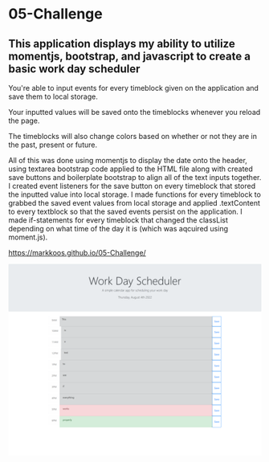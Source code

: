 # 05-Challenge

## This application displays my ability to utilize momentjs, bootstrap, and javascript to create a basic work day scheduler

You're able to input events for every timeblock given on the application and save them to local storage.

Your inputted values will be saved onto the timeblocks whenever you reload the page.

The timeblocks will also change colors based on whether or not they are in the past, present or future.

All of this was done using momentjs to display the date onto the header, using textarea bootstrap code applied to the HTML file along with created save buttons and boilerplate bootstrap to align all of the text inputs together. I created event listeners for the save button on every timeblock that stored the inputted value into local storage. I made functions for every timeblock to grabbed the saved event values from local storage and applied .textContent to every textblock so that the saved events persist on the application. I made if-statements for every timeblock that changed the classList depending on what time of the day it is (which was aqcuired using moment.js).

https://markkoos.github.io/05-Challenge/

![alt text](/assets/pictures/05-Challenge.png)

